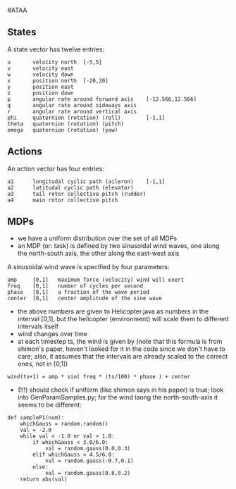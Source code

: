 #ATAA

## States

A state vector has twelve entries:

```
u		velocity north 	[-5,5]
v		velocity east
w		velocity down
x 		position north	[-20,20]
y 		position east
z 		position down
p 		angular rate around forward axis	[-12.566,12.566]
q 		angular rate around sideways axis
r 		angular rate around vertical axis
phi 	quaternion (rotation) (roll) 		[-1,1]
theta 	quaternion (rotation) (pitch)
omega 	quaternion (rotation) (yaw)
```

## Actions

An action vector has four entries:

```
a1		longitudal cyclic path (aileron) 	[-1,1]
a2 		latitudal cyclic path (elevator)
a3 		tail rotor collective pitch (rudder)
a4 		main rotor collective pitch
```

## MDPs

- we have a uniform distribution over the set of all MDPs
- an MDP (or: task) is defined by two sinusoidal wind waves,
  one along the north-south axis, the other along the east-west axis

A sinusoidal wind wave is specified by four parameters:

```
amp 	[0,1] 	maximum force (velocity) wind will exert
freq 	[0,1] 	number of cycles per second
phase 	[0,1] 	a fraction of the wave period
center 	[0,1] 	center amplitude of the sine wave
```

- the above numbers are given to Helicopter.java as numbers in the interval [0,1], but the helicopter (environment) will scale them to different intervals itself
- wind changes over time
- at each timestep ts, the wind is given by (note that this formula is from shimon's paper, haven't looked for it in the code since we don't have to care; also, it assumes that the intervals are already scaled to the correct ones, not in [0,1])

```
wind(ts+1) = amp * sin( freq * (ts/100) * phase ) + center
```

- (!!!) should check if uniform (like shimon says in his paper) is true; look into GenParamSamples.py; for the wind laong the north-south-axis it seems to be different:

```
def sampleP1(num):
	whichGauss = random.random()
	val = -2.0
	while val < -1.0 or val > 1.0:
		if whichGauss < 3.0/6.0:
			val = random.gauss(0.0,0.3)
		elif whichGauss < 4.5/6.0:
			val = random.gauss(-0.7,0.1)
		else:
			val = random.gauss(0.8,0.2)
	return abs(val)
```
